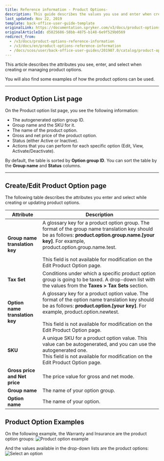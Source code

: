 ```yaml
---
title: Reference information - Product Options- 
description: This guide describes the values you use and enter when creating or updating product options in the Back Office.
last_updated: Nov 22, 2019
template: back-office-user-guide-template
originalLink: https://documentation.spryker.com/v3/docs/product-options-reference-information
originalArticleId: d5825686-58bb-4875-b148-6e9f529b0569
redirect_from:
  - /v3/docs/product-options-reference-information
  - /v3/docs/en/product-options-reference-information
  - /docs/scos/user/back-office-user-guides/201907.0/catalog/product-options/references/product-options-reference-information.html
---
```


This article describes the attributes you see, enter, and select when creating or managing product options.

You will also find some examples of how the product options can be used. 
***
## Product Option List page
On the Product option list page, you see the following information:
* The autogenerated option group ID.
* Group name and the SKU for it.
* The name of the product option.
* Gross and net price of the product option. 
* Status (either Active or Inactive).
* Actions that you can perform for each specific option (Edit, View, Activate/Deactivate).

By default, the table is sorted by **Option group ID**. You can sort the table by the **Group name** and **Status** columns. 
***
## Create/Edit Product Option page
The following table describes the attributes you enter and select while creating or updating product options.

| Attribute | Description |
| --- | --- |
| **Group name translation key** | A glossary key for a product option group. The format of the group name translation key should be as follows: **product.option.group.name.[your key]**. For example, product.option.group.name.test.<br><br>This field is not available for modification on the Edit Product Option page. |
| **Tax Set** | Conditions under which a specific product option group is going to be taxed. A drop-down list with the values from the **Taxes > Tax Sets** section. |
| **Option name translation key** | A glossary key for a product option value. The format of the option name translation key should be as follows: **product.option.[your key]**. For example, product.option.newtest.<br><br>This field is not available for modification on the Edit Product Option page. |
| **SKU** | A unique SKU for a product option value. This value can be autogenerated, and you can use the autogenerated one.<br>This field is not available for modification on the Edit Product Option page. |
| **Gross price and Net price** | The price value for gross and net mode.|
|**Group name** | The name of your option group. |
| **Option name** | The name of your option. |

## Product Option Examples
On the following example, the Warranty and Insurance are the product option groups:
![Product option example](https://spryker.s3.eu-central-1.amazonaws.com/docs/User+Guides/Back+Office+User+Guides/Products/Products/Product+Options/Product+Options%3A+Reference+Information/product-option-example.png) 

And the values available in the drop-down lists are the product options:
![Select an option](https://spryker.s3.eu-central-1.amazonaws.com/docs/User+Guides/Back+Office+User+Guides/Products/Products/Product+Options/Product+Options%3A+Reference+Information/select-option-drop-down.png) 
